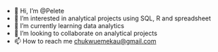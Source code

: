 - 👋 Hi, I’m @Pelete
- 👀 I’m interested in analytical projects using SQL, R and spreadsheet
- 🌱 I’m currently learning data analytics
- 💞️ I’m looking to collaborate on analytical projects
- 📫 How to reach me chukwuemekau@gmail.com

<!---
Pelete/Pelete is a ✨ special ✨ repository because its `README.md` (this file) appears on your GitHub profile.
You can click the Preview link to take a look at your changes.
--->
